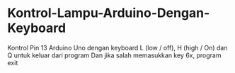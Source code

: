 # Kontrol-Lampu-Arduino-Dengan-Keyboard
Kontrol Pin 13 Arduino Uno dengan keyboard L (low / off), H (high / On) dan Q untuk keluar dari program
Dan jika salah memasukkan key 6x, program exit
